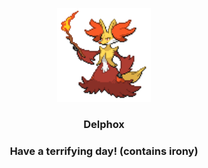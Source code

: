 <p align="center">
    <img src="https://raw.githubusercontent.com/PokeAPI/sprites/master/sprites/pokemon/655.png" width="150" height="150">
</p>
<h3 align="center"> <b>Delphox</b></h3>
<h3 align="center">Have a terrifying day! (contains irony)</h3>
